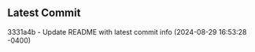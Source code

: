
## Latest Commit
3331a4b - Update README with latest commit info (2024-08-29 16:53:28 -0400) <Yunxi-Zhou>
